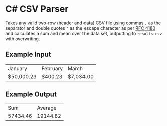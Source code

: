 # C\# CSV Parser

Takes any valid two-row (header and data) CSV file using commas `,` as the separator and double quotes `"` as the escape character as per [RFC 4180](https://www.ietf.org/rfc/rfc4180.txt) and calculates a sum and mean over the data set, outputting to `results.csv` with overwriting.

## Example Input

<table>
	<tr>
		<td>January</td>
		<td>February</td>
		<td>March</td>
	</tr>
	<tr>
		<td>$50,000.23</td>
		<td>$400.23</td>
		<td>$7,034.00</td>
	</tr>
</table>

## Example Output

<table>
	<tr>
		<td>Sum</td>
		<td>Average</td>
	</tr>
	<tr>
		<td>57434.46</td>
		<td>19144.82</td>
	</tr>
</table>
